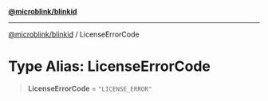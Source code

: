 [**@microblink/blinkid**](../README.md)

***

[@microblink/blinkid](../README.md) / LicenseErrorCode

# Type Alias: LicenseErrorCode

> **LicenseErrorCode** = `"LICENSE_ERROR"`
